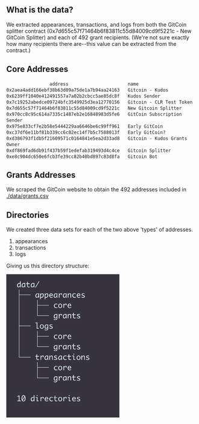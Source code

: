 ## What is the data?

We extracted appearances, transactions, and logs from both the GitCoin splitter contract (0x7d655c57f71464b6f83811c55d84009cd9f5221c - New GitCoin Splitter) and each of 492 grant recipients. (We're not sure exactly how many recipients there are--this value can be extracted from the contract.)

## Core Addresses

                    address	                     name
    0x2aea4add166ebf38b63d09a75de1a7b94aa24163   Gitcoin - Kudos
    0x6239ff1040e412491557a7a02b2cbcc5ae85dc8f   Kudos Sender
    0x7c19252abedce09724bfc3549925d3ea12770156   Gitcoin - CLR Test Token
    0x7d655c57f71464b6f83811c55d84009cd9f5221c   New Gitcoin Splitter
    0x970cc8c95c614a7335c1487eb2e16848983d5fe6   GitCoin Subscription Sender
    0x975e833cf7e2b58e5444229aa6646be6c99ff961   Early GitCoin
    0xc37df6e11bf81b339cc6c02ec14f7b5c7588013f   Early GitCoin?
    0xd386793f1db5f21609571c0164841e5ea2d33ad8   Gitcoin - Kudos Grants Owner
    0xdf869fad6db91f437b59f1edefab319493d4c4ce   Gitcoin Splitter
    0xe8c904dc650e6fcb3fe39cc82b40bd897c83d8fa   Gitcoin Bot

## Grants Addresses

We scraped the GitCoin website to obtain the 492 addresses included in [./data/grants.csv](./grants.csv)

## Directories

We created three data sets for each of the two above 'types' of addresses.

1. appearances
2. transactions
3. logs

Giving us this directory structure:

<img src="./images/folders.png" width="300">


